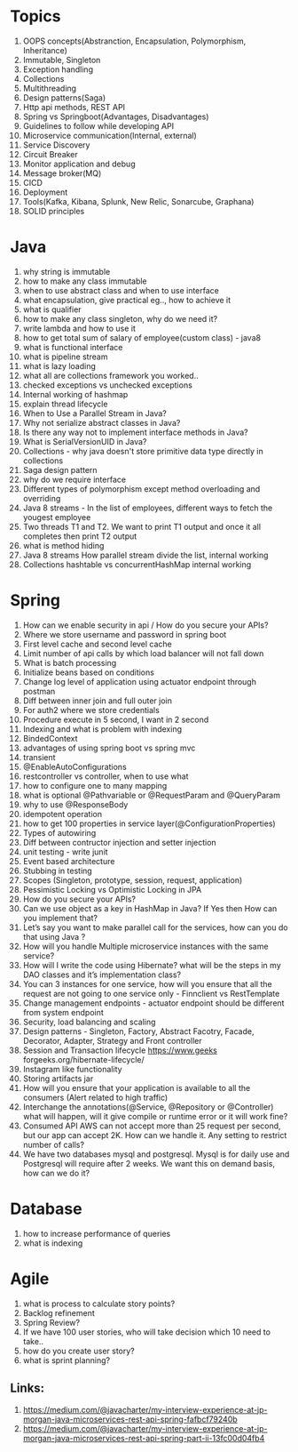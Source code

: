 # Topics
1. OOPS concepts(Abstranction, Encapsulation, Polymorphism, Inheritance)
2. Immutable, Singleton
3. Exception handling
4. Collections
5. Multithreading
6. Design patterns(Saga)
7. Http api methods, REST API
8. Spring vs Springboot(Advantages, Disadvantages)
9. Guidelines to follow while developing API
10. Microservice communication(Internal, external)
11. Service Discovery
12. Circuit Breaker
13. Monitor application and debug
14. Message broker(MQ)
15. CICD
16. Deployment
17. Tools(Kafka, Kibana, Splunk, New Relic, Sonarcube, Graphana)
18. SOLID principles


# Java
1. why string is immutable
2. how to make any class immutable
3. when to use abstract class and when to use interface
4. what encapsulation, give practical eg.., how to achieve it
5. what is qualifier
6. how to make any class singleton, why do we need it?
7. write lambda and how to use it
8. how to get total sum of salary of employee(custom class) - java8
9. what is functional interface
10. what is pipeline stream
11. what is lazy loading
13. what all are collections framework you worked..
14. checked exceptions vs unchecked exceptions
15. Internal working of hashmap
16. explain thread lifecycle
17. When to Use a Parallel Stream in Java?
18. Why not serialize abstract classes in Java?
19. Is there any way not to implement interface methods in Java?
20. What is SerialVersionUID in Java?
21. Collections - why java doesn't store primitive data type directly in collections
22. Saga design pattern
23. why do we require interface
24. Different types of polymorphism except method overloading and overriding
25. Java 8 streams - In the list of employees, different ways to fetch the yougest employee
26. Two threads T1 and T2. We want to print T1 output and once it all completes then print T2 output 
27. what is method hiding
28. Java 8 streams How parallel stream divide the list, internal working 
29. Collections hashtable vs concurrentHashMap internal working

# Spring
1. How can we enable security in api /  How do you secure your APIs?
2. Where we store username and password in spring boot
3. First level cache and second level cache
4. Limit number of api calls by which load balancer will not fall down
5. What is batch processing
6. Initialize beans based on conditions
7. Change log level of application using actuator endpoint through postman 
8. Diff between inner join and full outer join
9. For auth2 where we store credentials
10. Procedure execute in 5 second, I want in 2 second
11. Indexing and what is problem with indexing
12. BindedContext
13. advantages of using spring boot vs spring mvc
14. transient
15. @EnableAutoConfigurations
16. restcontroller vs controller, when to use what
17. how to configure one to many mapping
18. what is optional @Pathvariable or @RequestParam and @QueryParam
19. why to use @ResponseBody
20. idempotent operation
21. how to get 100 properties in service layer(@ConfigurationProperties)
22. Types of autowiring
23. Diff between contructor injection and setter injection
24. unit testing - write junit
25. Event based architecture
26. Stubbing in testing
27. Scopes (Singleton, prototype, session, request, application)
28. Pessimistic Locking vs Optimistic Locking in JPA
29. How do you secure your APIs?
30. Can we use object as a key in HashMap in Java? If Yes then How can you implement that?
31. Let’s say you want to make parallel call for the services, how can you do that using Java ?
32. How will you handle Multiple microservice instances with the same service?
33. How will I write the code using Hibernate? what will be the steps in my DAO classes and it’s implementation class?
34. You can 3 instances for one service, how will you ensure that all the request are not going to one service only - Finnclient vs RestTemplate
35. Change management endpoints - actuator endpoint should be different from system endpoint
36. Security, load balancing and scaling
37. Design patterns - Singleton, Factory, Abstract Facotry, Facade, Decorator, Adapter, Strategy and Front controller 
38. Session and Transaction lifecycle https://www.geeks forgeeks.org/hibernate-lifecycle/
39. Instagram like functionality
40. Storing artifacts jar
41. How will you ensure that your application is available to all the consumers (Alert related to high traffic)
42. Interchange the annotations(@Service, @Repository or @Controller) what will happen, will it give compile or runtime error or it will work fine?
43. Consumed API AWS can not accept more than 25 request per second, but our app can accept 2K. How can we handle it. Any setting to restrict number of calls?
44. We have two databases mysql and postgresql. Mysql is for daily use and Postgresql will require after 2 weeks. We want this on demand basis, how can we do it?

# Database
1. how to increase performance of queries
2. what is indexing

# Agile
1. what is process to calculate story points?
2. Backlog refinement
3. Spring Review?
4. If we have 100 user stories, who will take decision which 10 need to take..
5. how do you create user story?
6. what is sprint planning?


## Links:
1. https://medium.com/@javacharter/my-interview-experience-at-jp-morgan-java-microservices-rest-api-spring-fafbcf79240b
2. https://medium.com/@javacharter/my-interview-experience-at-jp-morgan-java-microservices-rest-api-spring-part-ii-13fc00d04fb4
